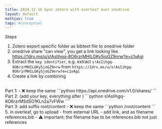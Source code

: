 ```yaml
---
title: 2024-12-16 Sync zotero with overleaf over onedrive
layout: default 
mathjax: true
tags: #conceptual
---
```

Steps
<br>
1. Zotero export specific folder as bibtext file to onedrive folder
2. onedrive share "can view", you get a link looking like https://1drv.ms/u/s!AsIihgq-8O6rzrMHILGKy5joGZ9nrw?e=c1vAgi
3. Extract the `key identifier`, e.g. extract `s!AsIihgq-8O6rzrMHILGKy5joGZ9nrw` from `https://1drv.ms/u/s!AsIihgq-8O6rzrMHILGKy5joGZ9nrw?e=c1vAgi`
4. Create a link by combining
<br>
Part 1:
- ❌ keep the same
```python
https://api.onedrive.com/v1.0/shares/
```
<br>
Part 2: (add your key, everything after )
```python
s!AsIihgq-8O6rzrMSdSO1KLn2a7vFWw
```
<br>
Part 3: add suffix root/content 
- ❌ keep the same
```python
/root/content
```
<br>
5. in overleaf, go to upload - from external URL - add link, and as filename references.bib
- ⚠️ important: the filename has to be references.bib not just references